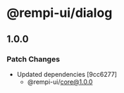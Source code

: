 # @rempi-ui/dialog

## 1.0.0

### Patch Changes

- Updated dependencies [9cc6277]
  - @rempi-ui/core@1.0.0
